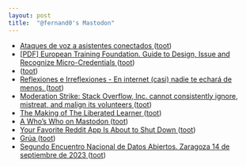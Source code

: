 ```yaml
---
layout: post
title:  "@fernand0's Mastodon"
---
```

*  [Ataques de voz a asistentes conectados ](https://fernand0.github.io//descubriendo-lo-inaudible) ([toot](https://mastodon.social/@fernand0/110577511123968455))
*  [[PDF] European Training Foundation. Guide to Design, Issue and Recognize Micro-Credentials   ](https://www.etf.europa.eu/sites/default/files/2023-05/Micro-Credential%20Guidelines%20Final%20Delivery.pdf) ([toot](https://mastodon.social/@fernand0/110577501948250159))
*  [ ](https://mastodon.social/@vrruiz) ([toot](https://mastodon.social/@fernand0/110577470037808681))
*  [
         Reflexiones e Irreflexiones - En internet (casi) nadie te echará de menos.
       ](http://fernand0.blogalia.com//historias/7873) ([toot](https://mastodon.social/@fernand0/110577381253637055))
*  [Moderation Strike: Stack Overflow, Inc. cannot consistently ignore, mistreat, and malign its volunteers ](https://meta.stackexchange.com/questions/389811/moderation-strike-stack-overflow-inc-cannot-consistently-ignore-mistreat-a) ([toot](https://mastodon.social/@fernand0/110577241789707730))
*  [The Making of The Liberated Learner  ](https://learningnuggets.ca/liberated-learner/the-making-of-the-liberated-learner/) ([toot](https://mastodon.social/@fernand0/110577007403906442))
*  [A Who’s Who on Mastodon ](https://dougpete.wordpress.com/2023/06/08/a-whos-who-on-mastodon) ([toot](https://mastodon.social/@fernand0/110576675577697325))
*  [Your Favorite Reddit App Is About to Shut Down ](https://www.howtogeek.com/897844/your-favorite-reddit-app-is-about-to-shut-down) ([toot](https://mastodon.social/@fernand0/110576536135108157))
*  [Grúa ](https://www.flickr.com/photos/fernand0/52952356159) ([toot](https://mastodon.social/@fernand0/110576385508854743))
*  [Segundo Encuentro Nacional de Datos Abiertos. Zaragoza 14 de septiembre de 2023 ](https://opendata.aragon.es/-/segundo-encuentro-nacional-de-datos-abiertos.-zaragoza-14-de-septiembre-de-202) ([toot](https://mastodon.social/@fernand0/110576204661851348))
